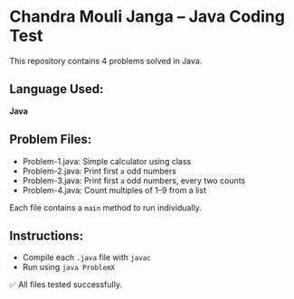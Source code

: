 # Chandra Mouli Janga – Java Coding Test

This repository contains 4 problems solved in Java.

## Language Used:
**Java**

## Problem Files:
- Problem-1.java: Simple calculator using class
- Problem-2.java: Print first `a` odd numbers
- Problem-3.java: Print first `a` odd numbers, every two counts
- Problem-4.java: Count multiples of 1–9 from a list

Each file contains a `main` method to run individually.

## Instructions:
- Compile each `.java` file with `javac`
- Run using `java ProblemX`

✅ All files tested successfully.
